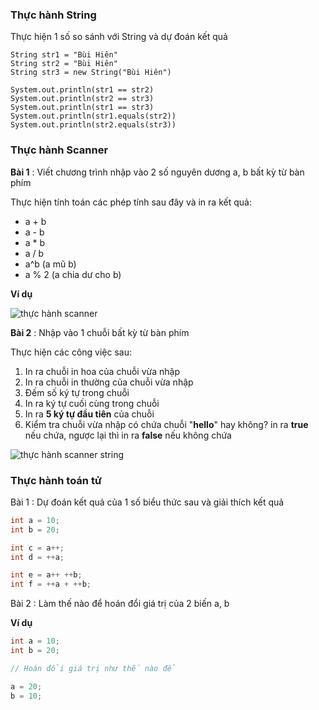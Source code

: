 ### Thực hành String

Thực hiện 1 số so sánh với String và dự đoán kết quả

```
String str1 = "Bùi Hiên"
String str2 = "Bùi Hiên"
String str3 = new String("Bùi Hiên")

System.out.println(str1 == str2)
System.out.println(str2 == str3)
System.out.println(str1 == str3)
System.out.println(str1.equals(str2))
System.out.println(str2.equals(str3))
```

### Thực hành Scanner

**Bài 1** : Viết chương trình nhập vào 2 số nguyên dương a, b bất kỳ từ bàn phím

Thực hiện tính toán các phép tính sau đây và in ra kết quả:

- a + b
- a - b
- a * b
- a / b
- a^b (a mũ b)
- a % 2 (a chia dư cho b)

**Ví dụ**

![thực hành scanner](https://media.techmaster.vn/api/static/9479/SaypkJHm)


**Bài 2** : Nhập vào 1 chuỗi bất kỳ từ bàn phím

Thực hiện các công việc sau:

1. In ra chuỗi in hoa của chuỗi vừa nhập
2. In ra chuỗi in thường của chuỗi vừa nhập
3. Đếm số ký tự trong chuỗi
4. In ra ký tự cuối cùng trong chuỗi
5. In ra **5 ký tự đầu tiên** của chuỗi
6. Kiểm tra chuỗi vừa nhập có chứa chuỗi "**hello**" hay không? in ra **true** nếu chứa, ngược lại thì in ra **false** nếu không chứa

![thực hành scanner string](https://media.techmaster.vn/api/static/9479/DPY8gAOT)

### Thực hành toán tử

Bài 1 : Dự đoán kết quả của 1 số biểu thức sau và giải thích kết quả

```java
int a = 10;
int b = 20;

int c = a++;
int d = ++a;

int e = a++ ++b;
int f = ++a + ++b;
```

Bài 2 : Làm thế nào để hoán đổi giá trị của 2 biến a, b

**Ví dụ**

```java
int a = 10;
int b = 20;

// Hoán đổi giá trị như thế nào để

a = 20;
b = 10;
```